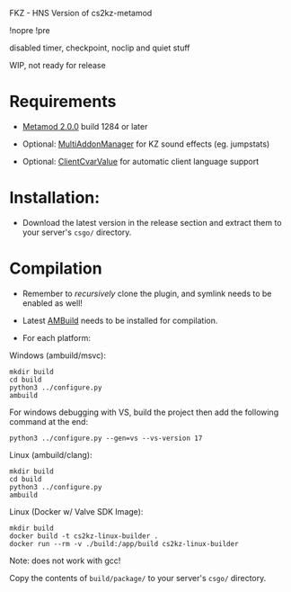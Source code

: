 FKZ - HNS Version of cs2kz-metamod

!nopre
!pre

disabled timer, checkpoint, noclip and quiet stuff


WIP, not ready for release 

# Requirements

- [Metamod 2.0.0](https://www.metamodsource.net/downloads.php/?branch=master) build 1284 or later

- Optional: [MultiAddonManager](https://github.com/Source2ZE/MultiAddonManager/releases) for KZ sound effects (eg. jumpstats)

- Optional: [ClientCvarValue](https://github.com/komashchenko/ClientCvarValue/releases) for automatic client language support
  
# Installation:

- Download the latest version in the release section and extract them to your server's `csgo/` directory.

# Compilation
- Remember to *recursively* clone the plugin, and symlink needs to be enabled as well!
- Latest [AMBuild](https://github.com/alliedmodders/ambuild/) needs to be installed for compilation.

- For each platform:
  
Windows (ambuild/msvc): 
```
mkdir build
cd build
python3 ../configure.py 
ambuild
``` 

For windows debugging with VS, build the project then add the following command at the end:
```
python3 ../configure.py --gen=vs --vs-version 17
``` 

Linux (ambuild/clang):
```
mkdir build
cd build
python3 ../configure.py 
ambuild
``` 

Linux (Docker w/ Valve SDK Image):
```
mkdir build
docker build -t cs2kz-linux-builder .
docker run --rm -v ./build:/app/build cs2kz-linux-builder
```

Note: does not work with gcc!

Copy the contents of `build/package/` to your server's `csgo/` directory.

